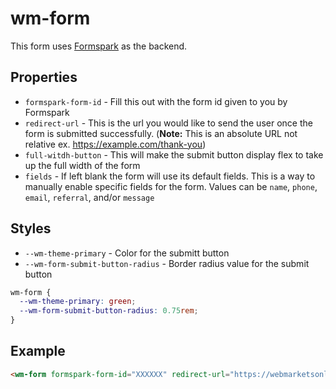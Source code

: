 # wm-form 

This form uses [Formspark](https://formspark.io) as the backend.

## Properties

 - `formspark-form-id` - Fill this out with the form id given to you by Formspark
 - `redirect-url` - This is the url you would like to send the user once the form is submitted successfully. (**Note:** This is an absolute URL not relative ex. https://example.com/thank-you)
 - `full-witdh-button` - This will make the submit button display flex to take up the full width of the form
 - `fields` - If left blank the form will use its default fields. This is a way to manually enable specific fields for the form. Values can be `name`, `phone`, `email`, `referral`, and/or `message`

## Styles 

- `--wm-theme-primary` - Color for the submitt button
- `--wm-form-submit-button-radius` - Border radius value for the submit button

```css
wm-form {
  --wm-theme-primary: green;
  --wm-form-submit-button-radius: 0.75rem;
}
```

## Example

```html
<wm-form formspark-form-id="XXXXXX" redirect-url="https://webmarketsonline.com" fields="name, email, phone, message" full-width-button></wm-form>
```